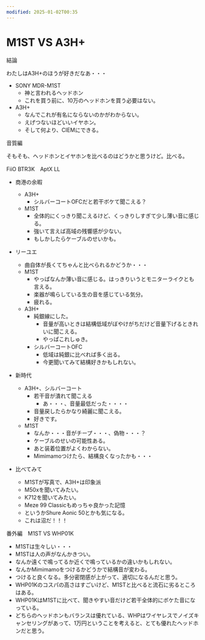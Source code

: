 ```yaml
---
modified: 2025-01-02T00:35
---
```

# M1ST VS A3H+

結論

わたしはA3H+のほうが好きだなあ・・・

- SONY MDR-M1ST
    - 神と言われるヘッドホン
    - これを買う前に、10万のヘッドホンを買う必要はない。
- A3H+
    - なんでこれが有名にならないのかがわからない。
    - えげつないほどいいイヤホン。
    - そして何より、CIEMにできる。

音質編

そもそも、ヘッドホンとイヤホンを比べるのはどうかと思うけど。比べる。

FiiO BTR3K　AptX LL

- 商港の余暇
    - A3H+
        - シルバーコートOFCだと若干ボケて聞こえる？
    - M1ST
        - 全体的にくっきり聞こえるけど、くっきりしすぎて少し薄い音に感じる。
        - 強いて言えば高域の残響感が少ない。
        - もしかしたらケーブルのせいかも。
- リーユエ
    - 曲自体が長くてちゃんと比べられるかどうか・・・
    - M1ST
        - やっぱなんか薄い音に感じる。はっきりいうとモニターライクとも言える。
        - 楽器が鳴らしている生の音を感じている気分。
        - 疲れる。
    - A3H+
        - 純銀線にした。
            - 音量が高いときは結構低域がぼやけがちだけど音量下げるときれいに聞こえる。
            - やっぱこれしゅき。
        - シルバーコートOFC
            - 低域は純銀に比べれば多く出る。
            - 今更聞いてみて結構好きかもしれない。
            
- 新時代
    - A3H+、シルバーコート
        - 若干音が潰れて聞こえる
            - あ・・・、音量最低だった・・・・
        - 音量戻したらかなり綺麗に聞こえる。
        - 好きです。
    - M1ST
        - なんか・・・音がチープ・・・、偽物・・・？
        - ケーブルのせいの可能性ある。
        - あと装着位置がよくわからない。
        - Mimimamoつけたら、結構良くなったかも・・・
- 比べてみて
    - M1STが写真で、A3H+は印象派
    - M50xを聞いてみたい。
    - K712を聞いてみたい。
    - Meze 99 Classicもめっちゃ良かった記憶
    - というかShure Aonic 50とかも気になる。
    - これは沼だ！！！

番外編　M1ST VS WHP01K

- M1STは生々しい・・・  
- M1STは人の声がなんかきつい。  
- なんか遠くで鳴ってるか近くで鳴っているかの違いかもしれない。  
- なんかMimimamoをつけるかどうかで結構音が変わる。  
- つけると良くなる。多分密閉感が上がって、適切になるんだと思う。  
- WHP01Kのコスパの高さはすごいけど、M1STと比べると流石に劣るところはある。  
- WHP01KはM1STに比べて、聞きやすい音だけど若干全体的にボケた音になっている。  
- どちらのヘッドホンもバランスは優れている、WHPはワイヤレスでノイズキャンセリングがあって、1万円ということを考えると、とても優れたヘッドホンだと思う。